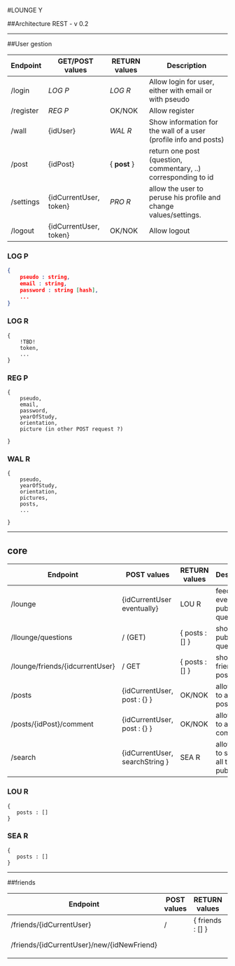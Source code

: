 

#LOUNGE Y

##Architecture REST - v 0.2

---

##User gestion

| Endpoint  | GET/POST values        | RETURN values | Description                                                  |
| --------- | ---------------------- | ------------- | ------------------------------------------------------------ |
| /login    | *LOG P*                | *LOG R*       | Allow login for user, either with email or with pseudo       |
| /register | *REG P*                | OK/NOK        | Allow register                                               |
| /wall     | {idUser}               | *WAL R*       | Show information for the wall of a user (profile info and posts)                     |
| /post     | {idPost}               | { **post** }  | return one post (question, commentary, ..) corresponding to id |
| /settings | {idCurrentUser, token} | *PRO R*       | allow the user to peruse his profile and change values/settings. |
| /logout   | {idCurrentUser, token} | OK/NOK        | Allow logout                                                 |



### LOG P

```json
{
    pseudo : string,
    email : string, 
    password : string [hash],
    ... 
}
```



### LOG R

```
{
  	!TBD!
	token, 
	...
}
```

### REG P

```
{
    pseudo,  
	email, 
    password, 
	yearOfStudy,
	orientation, 
	picture (in other POST request ?)
	
}
```

### WAL R

```
{
    pseudo,
	yearOfStudy,
	orientation, 
	pictures, 
	posts,
	...
	
}
```



---

## core

| Endpoint                        | POST values                    | RETURN values  | Description                              |
| ------------------------------- | ------------------------------ | -------------- | ---------------------------------------- |
| /lounge                         | {idCurrentUser eventually}     | LOU R          | feed of every public question            |
| /llounge/questions              | / (GET)                        | { posts : [] } | show all public questions                |
| /lounge/friends/{idcurrentUser} | / GET                          | { posts : [] } | show all friends posts only              |
| /posts                          | {idCurrentUser, post : {} }    | OK/NOK         | allow user to add a post                 |
| /posts/{idPost}/comment         | {idCurrentUser, post : {} }    | OK/NOK         | allow user to add a comment              |
| /search                         | {idCurrentUser, searchString } | SEA R          | allow user to search all the public post |

### LOU R

```
{
   posts : []
}
```

### SEA R

```
{
   posts : []
}
```

---

##friends

| Endpoint                                   | POST values | RETURN values    | Description     |
| ------------------------------------------ | ----------- | ---------------- | --------------- |
| /friends/{idCurrentUser}                   | /           | { friends : [] } | get all friends |
| /friends/{idCurrentUser}/new/{idNewFriend} |             |                  | add a friend    |
|                                            |             |                  |                 |

